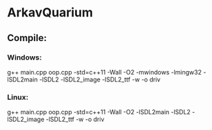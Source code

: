 # ArkavQuarium

## Compile:
### Windows:
g++ main.cpp oop.cpp -std=c++11 -Wall -O2 -mwindows -lmingw32 -lSDL2main -lSDL2 -lSDL2_image -lSDL2_ttf -w -o driv

### Linux:
g++ main.cpp oop.cpp -std=c++11 -Wall -O2 -lSDL2main -lSDL2 -lSDL2_image -lSDL2_ttf -w -o driv
